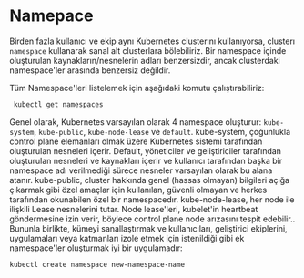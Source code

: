 # Namepace

Birden fazla kullanıcı ve ekip aynı Kubernetes clusterını kullanıyorsa, clusterı `namespace` kullanarak sanal alt clusterlara bölebiliriz. Bir namespace içinde oluşturulan kaynakların/nesnelerin adları benzersizdir, ancak clusterdaki namespace'ler arasında benzersiz değildir.

Tüm Namespace'leri listelemek için aşağıdaki komutu çalıştırabiliriz:

```bash
 kubectl get namespaces
```

Genel olarak, Kubernetes varsayılan olarak 4 namespace oluşturur: `kube-system`, `kube-public`, `kube-node-lease` ve `default`. kube-system, çoğunlukla control plane elemanları olmak üzere Kubernetes sistemi tarafından oluşturulan nesneleri içerir. Default, yöneticiler ve geliştiriciler tarafından oluşturulan nesneleri ve kaynakları içerir ve kullanıcı tarafından başka bir namespace adı verilmediği sürece nesneler varsayılan olarak bu alana atanır. kube-public, cluster hakkında genel (hassas olmayan) bilgileri açığa çıkarmak gibi özel amaçlar için kullanılan, güvenli olmayan ve herkes tarafından okunabilen özel bir namespacedır. kube-node-lease, her node ile ilişkili Lease nesnelerini tutar. Node lease'leri, kubelet'in heartbeat göndermesine izin verir, böylece control plane node arızasını tespit edebilir.. Bununla birlikte, kümeyi sanallaştırmak ve kullanıcıları, geliştirici ekiplerini, uygulamaları veya katmanları izole etmek için istenildiği gibi ek namespace'ler oluşturmak iyi bir uygulamadır:

```bash
kubectl create namespace new-namespace-name
```